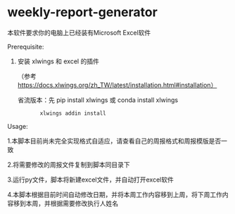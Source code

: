 # weekly-report-generator
本软件要求你的电脑上已经装有Microsoft Excel软件

Prerequisite:
1. 安装 xlwings 和 excel 的插件

   （参考 https://docs.xlwings.org/zh_TW/latest/installation.html#installation）
   
      省流版本：先 
              pip install xlwings 或 conda install xlwings
      
              xlwings addin install
              
Usage:

1.本脚本目前尚未完全实现格式自适应，请查看自己的周报格式和周报模版是否一致

2.将需要修改的周报文件复制到脚本同目录下

3.运行py文件，脚本将新建excel文件，并自动打开excel软件

4.本脚本根据目前时间自动修改日期，并将本周工作内容移到上周，将下周工作内容移到本周，并根据需要修改执行人姓名

